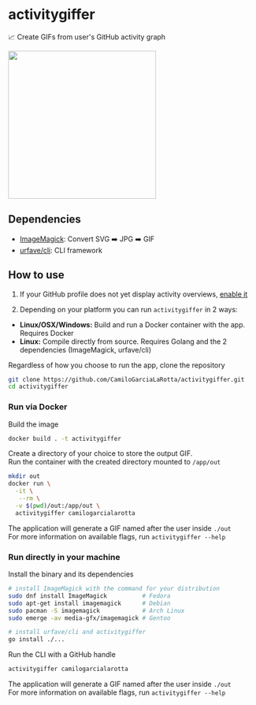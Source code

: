 # activitygiffer
:chart_with_upwards_trend: Create GIFs from user's GitHub activity graph

<img src="https://i.imgur.com/nMqGn3m.gif" width="300">

## Dependencies
- [ImageMagick](https://www.imagemagick.org/): Convert SVG :arrow_right: JPG :arrow_right: GIF
- [urfave/cli](https://github.com/urfave/cli): CLI framework

## How to use
1. If your GitHub profile does not yet display activity overviews, [enable it](https://github.blog/changelog/2018-08-24-profile-activity-overview/)

2. Depending on your platform you can run `activitygiffer` in 2 ways:
- **Linux/OSX/Windows:** Build and run a Docker container with the app. Requires Docker
- **Linux:** Compile directly from source. Requires Golang and the 2 dependencies (ImageMagick, urfave/cli)

Regardless of how you choose to run the app, clone the repository
  ```bash
  git clone https://github.com/CamiloGarciaLaRotta/activitygiffer.git
  cd activitygiffer
  ``` 

### Run via Docker
Build the image
```bash
docker build . -t activitygiffer
```

Create a directory of your choice to store the output GIF.  
Run the container with the created directory mounted to `/app/out`
```bash
mkdir out
docker run \
  -it \
   --rm \
  -v $(pwd)/out:/app/out \
  activitygiffer camilogarcialarotta
```

The application will generate a GIF named after the user inside `./out`  
For more information on available flags, run `activitygiffer --help`

### Run directly in your machine
Install the binary and its dependencies
```bash
# install ImageMagick with the command for your distribution
sudo dnf install ImageMagick          # Fedora
sudo apt-get install imagemagick      # Debian
sudo pacman -S imagemagick            # Arch Linux
sudo emerge -av media-gfx/imagemagick # Gentoo

# install urfave/cli and activitygiffer
go install ./...
```

Run the CLI with a GitHub handle
```bash
activitygiffer camilogarcialarotta
```

The application will generate a GIF named after the user inside `./out`  
For more information on available flags, run `activitygiffer --help`
